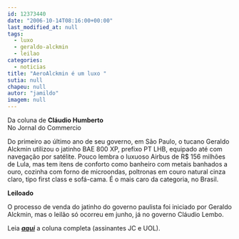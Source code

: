 ```yaml
---
id: 12373440
date: "2006-10-14T08:16:00+00:00"
last_modified_at: null
tags:
  - luxo
  - geraldo-alckmin
  - leilao
categories:
  - noticias
title: "AeroAlckmin é um luxo "
sutia: null
chapeu: null
autor: "jamildo"
imagem: null
---
```

<p>Da coluna de <strong>Cl&aacute;udio Humberto</strong><br />No Jornal do Commercio</p>
<p>Do primeiro ao &uacute;ltimo ano de seu governo, em S&atilde;o Paulo, o tucano Geraldo Alckmin utilizou o jatinho BAE 800 XP, prefixo PT LHB, equipado at&eacute; com navega&ccedil;&atilde;o por sat&eacute;lite. Pouco lembra o luxuoso Airbus de R$ 156 milh&otilde;es de Lula, mas tem itens de conforto como banheiro com metais banhados a ouro, cozinha com forno de microondas, poltronas em couro natural cinza claro, tipo first class e sof&aacute;-cama. &Eacute; o mais caro da categoria, no Brasil.</p>
<p><strong>Leiloado </strong></p>
<p>O processo de venda do jatinho do governo paulista foi iniciado por Geraldo Alckmin, mas o leil&atilde;o s&oacute; ocorreu em junho, j&aacute; no governo Cl&aacute;udio Lembo.</p>
<p>Leia <strong><em><a href="#" target="_blank" rel="noopener noreferrer">aqui</a></em></strong> a coluna completa (assinantes JC e UOL).</p>

